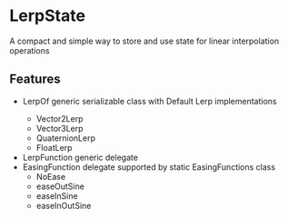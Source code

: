 # LerpState 

A compact and simple way to store and use state for linear interpolation operations

## Features

- LerpOf<T> generic serializable class with Default Lerp implementations
  - Vector2Lerp
  - Vector3Lerp
  - QuaternionLerp
  - FloatLerp
- LerpFunction<T> generic delegate
- EasingFunction delegate supported by static EasingFunctions class
  - NoEase
  - easeOutSine
  - easeInSine
  - easeInOutSine

